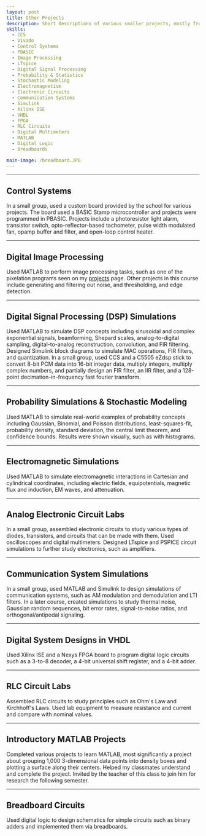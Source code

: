 ```yaml
---
layout: post
title: Other Projects
description: Short descriptions of various smaller projects, mostly from school courses. Roughly in reverse chronological order. More information about any projects available upon request.
skills:
  - CCS
  - Vivado
  - Control Systems
  - PBASIC
  - Image Processing
  - LTspice
  - Digital Signal Processing
  - Probability & Statistics
  - Stochastic Modeling
  - Electromagnetism
  - Electronic Circuits
  - Communication Systems
  - Simulink
  - Xilinx ISE
  - VHDL
  - FPGA
  - RLC Circuits
  - Digital Multimeters
  - MATLAB
  - Digital Logic
  - Breadboards

main-image: /breadboard.JPG
---
```


---

## Control Systems


In a small group, used a custom board provided by the school for various projects. The board used a BASIC Stamp microcontroller and projects were programmed in PBASIC. Projects include a photoresistor light alarm, transistor switch, opto-reflector-based tachometer, pulse width modulated fan, opamp buffer and filter, and open-loop control heater.

---

## Digital Image Processing


Used MATLAB to perform image processing tasks, such as one of the pixelation programs seen on my [projects](https://mattpieti.github.io/projects/) page. Other projects in this course include generating and filtering out noise, and thresholding, and edge detection.

---

## Digital Signal Processing (DSP) Simulations


Used MATLAB to simulate DSP concepts including sinusoidal and complex exponential signals, beamforming, Shepard scales, analog-to-digital sampling, digital-to-analog reconstruction, convolution, and FIR filtering. Designed Simulink block diagrams to simulate MAC operations, FIR filters, and quantization. In a small group, used CCS and a C5505 eZdsp stick to convert 8-bit PCM data into 16-bit integer data, multiply integers, multiply complex numbers, and partially design an FIR filter, an IIR filter, and a 128-point decimation-in-frequency fast fourier transform.

---

## Probability Simulations & Stochastic Modeling


Used MATLAB to simulate real-world examples of probability concepts including Gaussian, Binomial, and Poisson distributions, least-squares-fit, probability density, standard deviation, the central limit theorem, and confidence bounds. Results were shown visually, such as with histograms.

---

## Electromagnetic Simulations


Used MATLAB to simulate electromagnetic interactions in Cartesian and cylindrical coordinates, including electric fields, equipotentials, magnetic flux and induction, EM waves, and attenuation.

---

## Analog Electronic Circuit Labs


In a small group, assembled electronic circuits to study various types of diodes, transistors, and circuits that can be made with them. Used oscilloscopes and digital multimeters. Designed LTspice and PSPICE circuit simulations to further study electronics, such as amplifiers.

---

## Communication System Simulations


In a small group, used MATLAB and Simulink to design simulations of communication systems, such as AM modulation and demodulation and LTI filters. In a later course, created simulations to study thermal noise, Gaussian random sequences, bit error rates, signal-to-noise ratios, and orthogonal/antipodal signaling.

---

## Digital System Designs in VHDL


Used Xilinx ISE and a Nexys FPGA board to program digital logic circuits such as a 3-to-8 decoder, a 4-bit universal shift register, and a 4-bit adder.

---

## RLC Circuit Labs


Assembled RLC circuits to study principles such as Ohm's Law and Kirchhoff's Laws. Used lab equipment to measure resistance and current and compare with nominal values.

---

## Introductory MATLAB Projects


Completed various projects to learn MATLAB, most significantly a project about grouping 1,000 3-dimensional data points into density boxes and plotting a surface along their centers. Helped my classmates understand and complete the project. Invited by the teacher of this class to join him for research the following semester.

---

## Breadboard Circuits


Used digital logic to design schematics for simple circuits such as binary adders and implemented them via breadboards.
